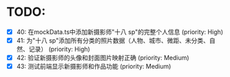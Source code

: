 # TODO:

- [x] 40: 在mockData.ts中添加新摄影师"十八 sp"的完整个人信息 (priority: High)
- [x] 41: 为"十八 sp"添加所有分类的照片数据（人物、城市、微距、未分类、自然、记录） (priority: High)
- [x] 42: 验证新摄影师的头像和封面图片映射正确 (priority: Medium)
- [x] 43: 测试前端显示新摄影师和作品功能 (priority: Medium)
